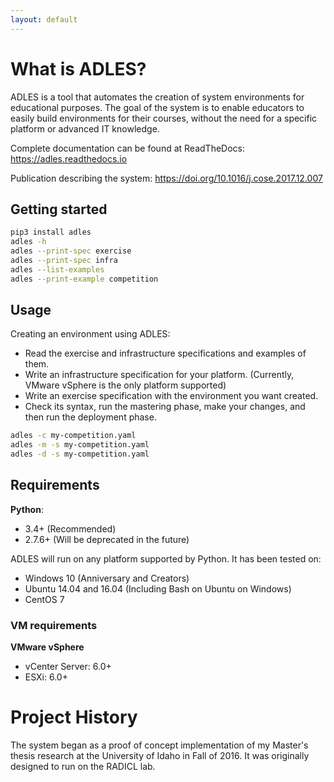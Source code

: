 ```yaml
---
layout: default
---
```


# What is ADLES?

ADLES is a tool that automates the creation of system environments for educational purposes. 
The goal of the system is to enable educators to easily build environments for their courses, 
without the need for a specific platform or advanced IT knowledge.


Complete documentation can be found at ReadTheDocs: https://adles.readthedocs.io

Publication describing the system: https://doi.org/10.1016/j.cose.2017.12.007


## Getting started

```bash
pip3 install adles
adles -h
adles --print-spec exercise
adles --print-spec infra
adles --list-examples
adles --print-example competition
```


## Usage
Creating an environment using ADLES:

* Read the exercise and infrastructure specifications and examples of them.
* Write an infrastructure specification for your platform. (Currently, VMware vSphere is the only platform supported)
* Write an exercise specification with the environment you want created.
* Check its syntax, run the mastering phase, make your changes, and then run the deployment phase.

```bash
adles -c my-competition.yaml
adles -m -s my-competition.yaml
adles -d -s my-competition.yaml
```


## Requirements

**Python**:

* 3.4+     (Recommended)
* 2.7.6+   (Will be deprecated in the future)

ADLES will run on any platform supported by Python. It has been tested on:

* Windows 10 (Anniversary and Creators)
* Ubuntu 14.04 and 16.04 (Including Bash on Ubuntu on Windows)
* CentOS 7


### VM requirements

**VMware vSphere**

* vCenter Server: 6.0+
* ESXi: 6.0+



# Project History

The system began as a proof of concept implementation of my Master's thesis research at the
University of Idaho in Fall of 2016. It was originally designed to run on the RADICL lab.
